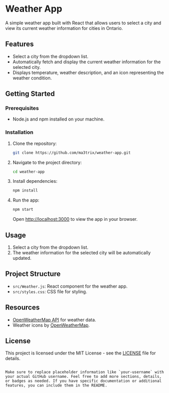 # Weather App

A simple weather app built with React that allows users to select a city and view its current weather information for cities in Ontario.

## Features

- Select a city from the dropdown list.
- Automatically fetch and display the current weather information for the selected city.
- Displays temperature, weather description, and an icon representing the weather condition.

## Getting Started

### Prerequisites

- Node.js and npm installed on your machine.

### Installation

1. Clone the repository:

   ```bash
   git clone https://github.com/ma3trix/weather-app.git
   ```

2. Navigate to the project directory:

   ```bash
   cd weather-app
   ```

3. Install dependencies:

   ```bash
   npm install
   ```

4. Run the app:

   ```bash
   npm start
   ```

   Open [http://localhost:3000](http://localhost:3000) to view the app in your browser.

## Usage

1. Select a city from the dropdown list.
2. The weather information for the selected city will be automatically updated.

## Project Structure

- `src/Weather.js`: React component for the weather app.
- `src/styles.css`: CSS file for styling.

## Resources

- [OpenWeatherMap API](https://openweathermap.org/api) for weather data.
- Weather icons by [OpenWeatherMap](https://openweathermap.org/weather-conditions).

## License

This project is licensed under the MIT License - see the [LICENSE](LICENSE) file for details.
```

Make sure to replace placeholder information like `your-username` with your actual GitHub username. Feel free to add more sections, details, or badges as needed. If you have specific documentation or additional features, you can include them in the README.
